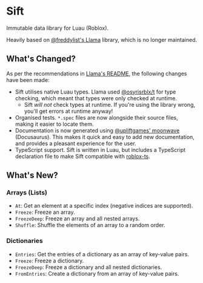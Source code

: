 <!-- Links -->

[freddylist/llama]: https://github.com/freddylist/llama
[osyrisrblx/t]: https://github.com/osyrisrblx/t
[upliftgames/moonwave]: https://github.com/upliftgames/moonwave
[roblox-ts]: https://roblox-ts.com

# Sift

Immutable data library for Luau (Roblox).

Heavily based on [@freddylist's Llama][freddylist/llama] library, which is no longer maintained.

## What's Changed?

As per the recommendations in [Llama's README][freddylist/llama], the following changes have been made:

- Sift utilises native Luau types. Llama used [@osyrisrblx/t][osyrisrblx/t] for type checking, which meant that types were only checked at runtime.
  - Sift _will not_ check types at runtime. If you're using the library wrong, you'll get errors at runtime anyway!
- Organised tests. `*.spec` files are now alongside their source files, making it easier to locate them.
- Documentation is now generated using [@upliftgames' moonwave][upliftgames/moonwave] (Docusaurus). This makes it quick and easy to add new documentation, and provides a pleasant experience for the user.
- TypeScript support. Sift is written in Luau, but includes a TypeScript declaration file to make Sift compatible with [roblox-ts][roblox-ts].

## What's New?

### Arrays (Lists)

- `At`: Get an element at a specific index (negative indices are supported).
- `Freeze`: Freeze an array.
- `FreezeDeep`: Freeze an array and all nested arrays.
- `Shuffle`: Shuffle the elements of an array to a random order.

### Dictionaries

- `Entries`: Get the entries of a dictionary as an array of key-value pairs.
- `Freeze`: Freeze a dictionary.
- `FreezeDeep`: Freeze a dictionary and all nested dictionaries.
- `FromEntries`: Create a dictionary from an array of key-value pairs.

